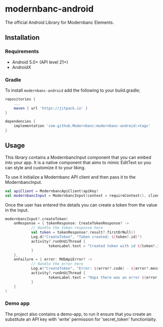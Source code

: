 # modernbanc-android

The official Android Library for Modernbanc Elements.

##  Installation

### Requirements
- Android 5.0+ (API level 21+)
- AndroidX

### Gradle
To install `modernbanc-android` add the following to your build.gradle;

```gradle
repositories {
    ...
    maven { url 'https://jitpack.io' }
}

dependencies {
    implementation 'com.github.Modernbanc:modernbanc-android:<tag>'
}
```

## Usage
This library contains a ModernbancInput component that you can embed into your app. It is a native component that aims to mimic EditText so you can style and customize it to your liking.

To use it initialize a Modernbanc API client and then pass it to the ModernbancInput.

```kotlin
val apiClient = ModernbancApiClient(apiKey)
val modernbancInput = ModernbancInput(context = requireContext(), client = apiClient)
```

Once the user has entered the details you can create a token from the value in the input.

```kotlin
modernbancInput?.createToken(
	onResponse = { tokenResponse: CreateTokenResponse? ->
			// Handle the token response here
			val token = tokenResponse?.result?.firstOrNull()
			Log.d("CreateToken", "Token created: ${token?.id}")
			activity?.runOnUiThread {
					tokenLabel.text = "Created token with id ${token?.id}"
			}
	},
	onFailure = { error: MdbApiError? ->
			// Handle the error here
			Log.e("CreateToken", "Error: ${error?.code} - ${error?.message}")
			activity?.runOnUiThread {
					tokenLabel.text = "Oops there was an error ${error.toString()}"
			}
	}
)
```

### Demo app
The project also contains a demo-app, to run it ensure that you create an substitute an API key with 'write' permission for 'secret_token' functionlaity.


